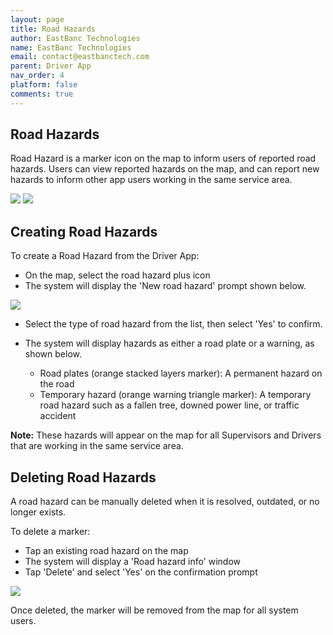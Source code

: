 ```yaml
---
layout: page
title: Road Hazards
author: EastBanc Technologies
name: EastBanc Technologies
email: contact@eastbanctech.com
parent: Driver App
nav_order: 4
platform: false
comments: true
---
```

<section id="Road-Hazards" markdown="1">

# Road Hazards

Road Hazard is a marker icon on the map to inform users of reported road hazards. Users can view reported hazards on the map, and can report new hazards to inform other app users working in the same service area.


<img src="images/driver/da-road-hazards/da-road-hazards.png" class="ios width-sm" data-lightbox="1" />
<img src="images/driver/da-road-hazards/da-road-hazard-info.png" class="ios width-sm" data-lightbox="3" />

<section id="Creating-Road-Hazards" markdown="1">

## Creating Road Hazards

To create a Road Hazard from the Driver App:
  - On the map, select the road hazard plus icon
  - The system will display the 'New road hazard' prompt shown below.

<img src="images/driver/da-road-hazards/da-add-a-road-hazard.png" class="ios width-sm" data-lightbox="2" />

  - Select the type of road hazard from the list, then select 'Yes' to confirm.

  - The system will display hazards as either a road plate or a warning, as shown below.
    - Road plates (orange stacked layers marker): A permanent hazard on the road
    - Temporary hazard (orange warning triangle marker): A temporary road hazard such as a fallen tree, downed power line, or traffic accident

**Note:** These hazards will appear on the map for all Supervisors and Drivers that are working in the same service area.

</section>

<section id="Deleting-Road-Hazards" markdown="1">

## Deleting Road Hazards

A road hazard can be manually deleted when it is resolved, outdated, or no longer exists.

To delete a marker:
  - Tap an existing road hazard on the map
  - The system will display a 'Road hazard info' window
  - Tap 'Delete' and select 'Yes' on the confirmation prompt

<img src="images/driver/da-road-hazards/da-road-hazard-delete-confirmation.png" class="ios width-sm" data-lightbox="4" />

Once deleted, the marker will be removed from the map for all system users.

</section>
</section>
